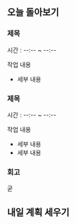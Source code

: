 ## 오늘 돌아보기

### 제목

시간 : --:-- ~ --:--

작업 내용
- 세부 내용

### 제목

시간 : --:-- ~ --:--

작업 내용
- 세부 내용
- 세부 내용

### 회고

굳

## 내일 계획 세우기